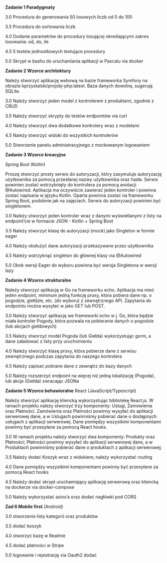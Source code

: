 **Zadanie 1 Paradygmaty**

3.0 Procedura do generowania 50 losowych liczb od 0 do 100

3.5 Procedura do sortowania liczb

4.0 Dodanie parametrów do procedury losującej określającymi zakres losowania: od, do, ile

4.5 5 testów jednostkowych testujące procedury

5.0 Skrypt w bashu do uruchamiania aplikacji w Pascalu via docker


**Zadanie 2 Wzorce architektury**

Należy stworzyć aplikację webową na bazie frameworka Symfony na obrazie kprzystalski/projobj-php:latest. Baza danych dowolna, sugeruję SQLite.

3.0 Należy stworzyć jeden model z kontrolerem z produktami, zgodnie z CRUD

3.5 Należy stworzyć skrypty do testów endpointów via curl

4.0 Należy stworzyć dwa dodatkowe kontrolery wraz z modelami

4.5 Należy stworzyć widoki do wszystkich kontrolerów

5.0 Stworzenie panelu administracyjnego z mockowanym logowaniem 


**Zadanie 3 Wzorce kreacyjne**

Spring Boot (Kotlin)

Proszę stworzyć prosty serwis do autoryzacji, który zasymuluje autoryzację użytkownika za pomocą przesłanej nazwy użytkownika oraz hasła. Serwis powinien zostać wstrzyknięty do kontrolera za pomocą anotacji @Autowired. Aplikacja ma oczywiście zawierać jeden kontroler i powinna zostać napisana w języku Kotlin. Oparta powinna zostać na frameworku Spring Boot, podobnie jak na zajęciach. Serwis do autoryzacji powinien być singletonem.

3.0 Należy stworzyć jeden kontroler wraz z danymi wyświetlanymi z listy na endpoint’cie w formacie JSON - Kotlin + Spring Boot

3.5 Należy stworzyć klasę do autoryzacji (mock) jako Singleton w formie eager

4.0 Należy obsłużyć dane autoryzacji przekazywane przez użytkownika

4.5 Należy wstrzyknąć singleton do głównej klasy via @Autowired

5.0 Obok wersji Eager do wyboru powinna być wersja Singletona w wersji lazy


**Zadanie 4 Wzorce strukturalne**

Należy stworzyć aplikację w Go na frameworku echo. Aplikacja ma mieć jeden endpoint, minimum jedną funkcję proxy, która pobiera dane np. o pogodzie, giełdzie, etc. (do wyboru) z zewnętrznego API. Zapytania do endpointu można wysyłać w jako GET lub POST.

3.0 Należy stworzyć aplikację we frameworki echo w j. Go, która będzie miała kontroler Pogody, która pozwala na pobieranie danych o pogodzie (lub akcjach giełdowych)

3.5 Należy stworzyć model Pogoda (lub Giełda) wykorzystując gorm, a dane załadować z listy przy uruchomieniu

4.0 Należy stworzyć klasę proxy, która pobierze dane z serwisu zewnętrznego podczas zapytania do naszego kontrolera

4.5 Należy zapisać pobrane dane z zewnątrz do bazy danych

5.0 Należy rozszerzyć endpoint na więcej niż jedną lokalizację (Pogoda), lub akcje (Giełda) zwracając JSONa


**Zadanie 5 Wzorce behawioralne**
React (JavaScript/Typescript)

Należy stworzyć aplikację kliencką wykorzystując bibliotekę React.js. W ramach projektu należy stworzyć trzy komponenty: Uslugi, Zamowienia oraz Płatności. Zamówienia oraz Płatności powinny wysyłać do aplikacji serwerowej dane, a w Uslugach powinniśmy pobierać dane o dostępnych usługach z aplikacji serwerowej. Dane pomiędzy wszystkimi komponentami powinny być przesyłane za pomocą React hooks.

3.0 W ramach projektu należy stworzyć dwa komponenty: Produkty oraz Płatności; Płatności powinny wysyłać do aplikacji serwerowej dane, a w Produktach powinniśmy pobierać dane o produktach z aplikacji serwerowej;

3.5 Należy dodać Koszyk wraz z widokiem; należy wykorzystać routing

4.0 Dane pomiędzy wszystkimi komponentami powinny być przesyłane za pomocą React hooks

4.5 Należy dodać skrypt uruchamiający aplikację serwerową oraz kliencką na dockerze via docker-compose

5.0 Należy wykorzystać axios’a oraz dodać nagłówki pod CORS



**Zad 6 Mobile first**
(Android)

3.0 stworzenie listy kategorii oraz produktów

3.5 dodać koszyk

4.0 stworzyć bazę w Realmie

4.5 dodać płatności w Stripe

5.0 logowanie i rejestrację via Oauth2 dodać

